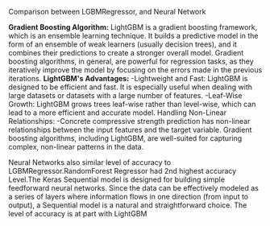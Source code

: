 Comparison between LGBMRegressor, and Neural Network

**Gradient Boosting Algorithm:**
LightGBM is a gradient boosting framework, which is an ensemble learning technique. It builds a predictive model in the form of an ensemble of weak learners (usually decision trees), and it combines their predictions to create a stronger overall model.
Gradient boosting algorithms, in general, are powerful for regression tasks, as they iteratively improve the model by focusing on the errors made in the previous iterations.
**LightGBM's Advantages:**
-Lightweight and Fast: LightGBM is designed to be efficient and fast. It is especially useful when dealing with large datasets or datasets with a large number of features.
-Leaf-Wise Growth: LightGBM grows trees leaf-wise rather than level-wise, which can lead to a more efficient and accurate model.
Handling Non-Linear Relationships:
-Concrete compressive strength prediction has non-linear relationships between the input features and the target variable. Gradient boosting algorithms, including LightGBM, are well-suited for capturing complex, non-linear patterns in the data.

Neural Networks also similar level of accuracy to LGBMRegressor.RandomForest Regressor had 2nd highest accuracy Level.The Keras Sequential model is designed for building simple feedforward neural networks. Since the data can be effectively modeled as a series of layers where information flows in one direction (from input to output), a Sequential model is a natural and straightforward choice. The level of accuracy is at part with LightGBM
